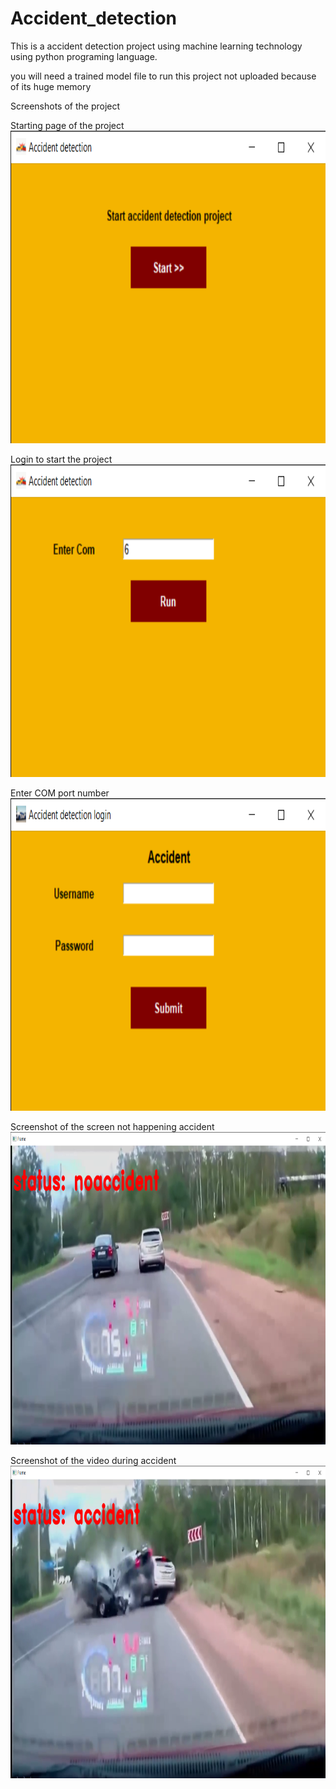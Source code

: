 # Accident_detection
This is a accident detection project using machine learning technology using python programing language.

you will need a trained model file to run this project not uploaded because of its huge memory

Screenshots of the project

Starting page of the project
<img src='Accident_detection_project/Accident detection 21-09-2022 11_51_37.png' width=800 height=500></img>

Login to start the project
<img src='Accident_detection_project/Accident detection 21-09-2022 11_51_59.png' width=800 height=500></img>

Enter COM port number 
<img src='Accident_detection_project/Accident detection login 20-09-2022 16_54_57.png' width=800 height=500></img>

Screenshot of the screen not happening accident 
<img src='Accident_detection_project/Frame 19-09-2022 18_27_26.png' width=800 height=500></img>

Screenshot of the video during accident 
<img src='Accident_detection_project/Frame 19-09-2022 18_28_18.png' width=800 height=500></img>
